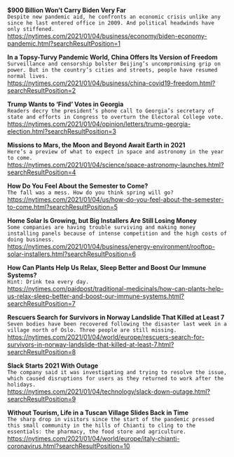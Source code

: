 **$900 Billion Won’t Carry Biden Very Far**\
`Despite new pandemic aid, he confronts an economic crisis unlike any since he last entered office in 2009. And political headwinds have only stiffened.`\
https://nytimes.com/2021/01/04/business/economy/biden-economy-pandemic.html?searchResultPosition=1

**In a Topsy-Turvy Pandemic World, China Offers Its Version of Freedom**\
`Surveillance and censorship bolster Beijing’s uncompromising grip on power. But in the country’s cities and streets, people have resumed normal lives.`\
https://nytimes.com/2021/01/04/business/china-covid19-freedom.html?searchResultPosition=2

**Trump Wants to ‘Find’ Votes in Georgia**\
`Readers decry the president’s phone call to Georgia’s secretary of state and efforts in Congress to overturn the Electoral College vote.`\
https://nytimes.com/2021/01/04/opinion/letters/trump-georgia-election.html?searchResultPosition=3

**Missions to Mars, the Moon and Beyond Await Earth in 2021**\
`Here’s a preview of what to expect in space and astronomy in the year to come.`\
https://nytimes.com/2021/01/04/science/space-astronomy-launches.html?searchResultPosition=4

**How Do You Feel About the Semester to Come?**\
`The fall was a mess. How do you think spring will go?`\
https://nytimes.com/2021/01/04/us/how-do-you-feel-about-the-semester-to-come.html?searchResultPosition=5

**Home Solar Is Growing, but Big Installers Are Still Losing Money**\
`Some companies are having trouble surviving and making money installing panels because of intense competition and the high costs of doing business.`\
https://nytimes.com/2021/01/04/business/energy-environment/rooftop-solar-installers.html?searchResultPosition=6

**How Can Plants Help Us Relax, Sleep Better and Boost Our Immune Systems?**\
`Hint: Drink tea every day.
`\
https://nytimes.com/paidpost/traditional-medicinals/how-can-plants-help-us-relax-sleep-better-and-boost-our-immune-systems.html?searchResultPosition=7

**Rescuers Search for Survivors in Norway Landslide That Killed at Least 7**\
`Seven bodies have been recovered following the disaster last week in a village north of Oslo. Three people are still missing.`\
https://nytimes.com/2021/01/04/world/europe/rescuers-search-for-survivors-in-norway-landslide-that-killed-at-least-7.html?searchResultPosition=8

**Slack Starts 2021 With Outage**\
`The company said it was investigating and trying to resolve the issue, which caused disruptions for users as they returned to work after the holidays.`\
https://nytimes.com/2021/01/04/technology/slack-down-outage.html?searchResultPosition=9

**Without Tourism, Life in a Tuscan Village Slides Back in Time**\
`The sharp drop in visitors since the start of the pandemic pressed this small community in the hills of Chianti to cling to the essentials: the pharmacy, the food store and agriculture.`\
https://nytimes.com/2021/01/04/world/europe/italy-chianti-coronavirus.html?searchResultPosition=10

